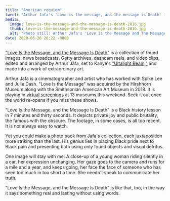 ```yaml
---
title: "American requiem"
tweet: "Arthur Jafa's 'Love is the message, and the message is Death' is an extraordinary piece of video art."
media:
  image: love-is-the-message-and-the-message-is-death-2016.jpg
  thumb: love-is-the-message-and-the-message-is-death-2016.jpg
  alt: "Photo still: Arthur Jafa's 'Love is the Message and The Message is Death'"
date: 2020-06-26 20:22 -0800
---
```


["Love Is the Message, and the Message Is Death"](https://www.moca.org/program/arthur-jafa-love-is-the-message-the-message-is-death) is a collection of found images, news broadcasts, Getty archives, dashcam reels, and video clips, edited and arranged by Arthur Jafa, set to Kanye's ["Ultalight Beam,"](https://www.youtube.com/watch?v=6oHdAA3AqnE) and made into a work of extraordinary art.

Arthur Jafa is a cinematographer and artist who has worked with Spike Lee and Julie Dash. "Love Is the Message" was acquired by the Hirshhorn Museum along with the Smithsonian American Art Museum in 2018. It is playing in [virtual screenings](https://hirshhorn.si.edu/news/press-release/love-is-the-message-the-message-is-death-streamed-june-26-28/) at 13 museums this weekend. Seek it out once the world re-opens if you miss these shows.

"Love Is the Message, and the Message Is Death" is a Black history lesson in 7 minutes and thirty seconds. It depicts private joy and public brutality, the famous with the obscure. The footage, in some cases, is all too recent. It is not always easy to watch.

Yet you could make a photo book from Jafa's collection, each juxtaposition more striking than the last. His genius lies in placing Black pride next to Black pain and presenting both using only found objects and visual detritus.

One image will stay with me: A close-up of a young woman riding silently in a car, her expression unchanging. Her gaze goes to the camera and runs for a mile and a year, and keeps going, her face the face of someone who has seen too much in too short a time. She needn't speak to communicate her truth.

"Love Is the Message, and the Message Is Death" is like that, too, in the way it says something real and lasting without using words.
